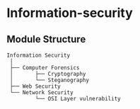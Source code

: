 # Information-security


## Module Structure
```
Information Security
 │
 ├── Computer Forensics
 │       ├── Cryptography
 │       └── Steganography
 ├── Web Security
 └── Network Security
         └── OSI Layer vulnerability
```
